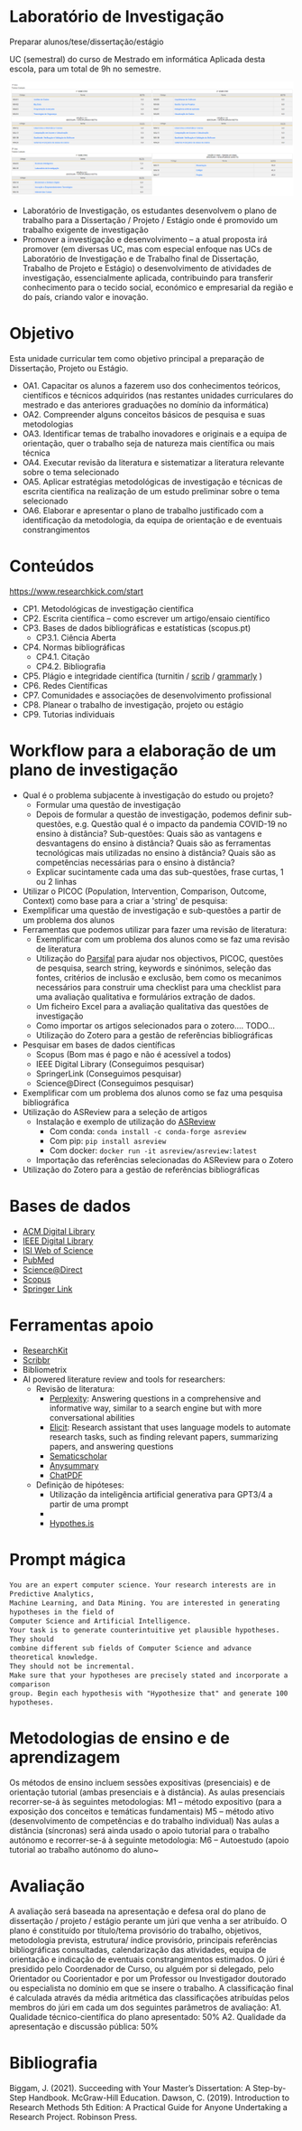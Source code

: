 # Laboratório de Investigação

Preparar alunos/tese/dissertação/estágio   

 UC (semestral) do curso de Mestrado em informática Aplicada desta escola, para um total de 9h no semestre.

 ![Plano de estudos](./img/plano_estudos.png)

* Laboratório de Investigação, os estudantes desenvolvem o plano de trabalho para a Dissertação / Projeto / Estágio
onde é promovido um trabalho exigente de investigação
* Promover a investigação e desenvolvimento – a atual proposta irá promover (em diversas UC, mas com especial enfoque nas
UCs de Laboratório de Investigação e de Trabalho final de Dissertação, Trabalho de Projeto e Estágio) o desenvolvimento de
atividades de investigação, essencialmente aplicada, contribuindo para transferir conhecimento para o tecido social, económico e
empresarial da região e do país, criando valor e inovação.

# Objetivo

Esta unidade curricular tem como objetivo principal a preparação de Dissertação, Projeto ou Estágio.

* OA1. Capacitar os alunos a fazerem uso dos conhecimentos teóricos, científicos e técnicos adquiridos (nas restantes unidades curriculares do mestrado e das anteriores graduações no domínio da informática)
* OA2. Compreender alguns conceitos básicos de pesquisa e suas metodologias
* OA3. Identificar temas de trabalho inovadores e originais e a equipa de orientação, quer o trabalho seja de natureza mais científica ou mais técnica
* OA4. Executar revisão da literatura e sistematizar a literatura relevante sobre o tema selecionado
* OA5. Aplicar estratégias metodológicas de investigação e técnicas de escrita científica na realização de um estudo preliminar sobre o tema selecionado
* OA6. Elaborar e apresentar o plano de trabalho justificado com a identificação da metodologia, da equipa de orientação e de eventuais constrangimentos

# Conteúdos


https://www.researchkick.com/start

* CP1. Metodológicas de investigação científica
* CP2. Escrita científica – como escrever um artigo/ensaio científico
* CP3. Bases de dados bibliográficas e estatísticas (scopus.pt)
  * CP3.1. Ciência Aberta
* CP4. Normas bibliográficas
    * CP4.1. Citação
    * CP4.2. Bibliografia
* CP5. Plágio e integridade científica (turnitin / [scrib](https:/www.scribbr.com/plagiarism-checker/) / [grammarly](https://www.grammarly.com/?msockid=2ba8cda0690a6fb205c1d947686d6e7d) )
* CP6. Redes Científicas
* CP7. Comunidades e associações de desenvolvimento profissional
* CP8. Planear o trabalho de investigação, projeto ou estágio
* CP9. Tutorias individuais

# Workflow para a elaboração de um plano de investigação
* Qual é o problema subjacente à investigação do estudo ou projeto? 
  * Formular uma questão de investigação
  * Depois de formular a questão de investigação, podemos definir sub-questões, e.g. Questão qual é o impacto da pandemia COVID-19 no ensino à distância? Sub-questões: Quais são as vantagens e desvantagens do ensino à distância? Quais são as ferramentas tecnológicas mais utilizadas no ensino à distância? Quais são as competências necessárias para o ensino à distância?
  * Explicar sucintamente cada uma das sub-questões, frase curtas, 1 ou 2 linhas
* Utilizar o PICOC (Population, Intervention, Comparison, Outcome, Context) como base para a criar a 'string' de pesquisa:
* Exemplificar uma questão de investigação e sub-questões a partir de um problema dos alunos
* Ferramentas que podemos utilizar para fazer uma revisão de literatura:
  * Exemplificar com um problema dos alunos como se faz uma revisão de literatura
  * Utilização do [Parsifal](https://parsif.al/about/) para ajudar nos objectivos, PICOC, questões de pesquisa, search string, keywords e sinónimos, seleção das fontes, critérios de inclusão e exclusão, bem como os mecanimos necessários para construir uma checklist para uma checklist para uma avaliação qualitativa e formulários extração de dados.
  * Um ficheiro Excel para a avaliação qualitativa das questões de investigação
  * Como importar os artigos selecionados para o zotero.... TODO...
  * Utilização do Zotero para a gestão de referências bibliográficas
* Pesquisar em bases de dados científicas
  * Scopus (Bom mas é pago e não é acessível a todos)
  * IEEE Digital Library (Conseguimos pesquisar)
  * SpringerLink (Conseguimos pesquisar)
  * Science@Direct (Conseguimos pesquisar)
* Exemplificar com um problema dos alunos como se faz uma pesquisa bibliográfica
* Utilização do ASReview para a seleção de artigos
  * Instalação	e exemplo de utilização do [ASReview](https://asreview.readthedocs.io/en/latest/index.html) 
    * Com conda: `conda install -c conda-forge asreview`
    * Com pip: `pip install asreview`
    * Com docker: `docker run -it asreview/asreview:latest`
  * Importação das referências selecionadas do ASReview para o Zotero
* Utilização do Zotero para a gestão de referências bibliográficas

# Bases de dados

* [ACM Digital Library](http://portal.acm.org)
* [IEEE Digital Library](http://ieeexplore.ieee.org)
* [ISI Web of Science](http://www.isiknowledge.com)
* [PubMed](https://www.ncbi.nlm.nih.gov/pubmed/)
* [Science@Direct](http://www.sciencedirect.com)
* [Scopus](http://www.scopus.com)
* [Springer Link](http://link.springer.com)

# Ferramentas apoio

* [ResearchKit](https://www.researchkick.com/start)
* [Scribbr](https://www.scribbr.com/plagiarism-checker/)
* Bibliometrix
* AI powered literature review and tools for researchers:
  * Revisão de literatura:
    * [Perplexity](https://perplexity.ai/):  Answering questions in a comprehensive and informative way, similar to a search engine but with more conversational abilities
    * [Elicit](https://elicit.com/): Research assistant that uses language models to automate research tasks, such as finding relevant papers, summarizing papers, and answering questions
    * [Sematicscholar](https://www.semanticscholar.org/)
    * [Anysummary](https://www.anysummary.app/)
    * [ChatPDF](https://chatpdf.com/)
  * Definição de hipóteses:
    * Utilização da inteligência artificial generativa para GPT3/4 a partir de uma prompt 
    * 
    * [Hypothes.is](https://web.hypothes.is/)



# Prompt mágica
```
You are an expert computer science. Your research interests are in Predictive Analytics, 
Machine Learning, and Data Mining. You are interested in generating hypotheses in the field of 
Computer Science and Artificial Intelligence.
Your task is to generate counterintuitive yet plausible hypotheses. They should
combine different sub fields of Computer Science and advance theoretical knowledge.
They should not be incremental.
Make sure that your hypotheses are precisely stated and incorporate a comparison
group. Begin each hypothesis with "Hypothesize that" and generate 100 hypotheses.

```
# Metodologias de ensino e de aprendizagem

Os métodos de ensino incluem sessões expositivas (presenciais) e de orientação tutorial (ambas presenciais e à distância). As aulas
presenciais recorrer-se-á às seguintes metodologias:
M1 – método expositivo (para a exposição dos conceitos e temáticas fundamentais)
M5 – método ativo (desenvolvimento de competências e do trabalho individual)
Nas aulas a distância (síncronas) será ainda usado o apoio tutorial para o trabalho autónomo e recorrer-se-á à seguinte metodologia:
M6 – Autoestudo (apoio tutorial ao trabalho autónomo do aluno~

# Avaliação

A avaliação será baseada na apresentação e defesa oral do plano de dissertação / projeto / estágio perante um júri que venha a ser
atribuído. O plano é constituído por título/tema provisório do trabalho, objetivos, metodologia prevista, estrutura/ índice provisório, principais
referências bibliográficas consultadas, calendarização das atividades, equipa de orientação e indicação de eventuais constrangimentos
estimados.
O júri é presidido pelo Coordenador de Curso, ou alguém por si delegado, pelo Orientador ou Coorientador e por um Professor ou
Investigador doutorado ou especialista no domínio em que se insere o trabalho. A classificação final é calculada através da média
aritmética das classificações atribuídas pelos membros do júri em cada um dos seguintes parâmetros de avaliação:
A1. Qualidade técnico-científica do plano apresentado: 50%
A2. Qualidade da apresentação e discussão pública: 50%

# Bibliografia

Biggam, J. (2021). Succeeding with Your Master’s Dissertation: A Step-by-Step Handbook. McGraw-Hill Education.
Dawson, C. (2019). Introduction to Research Methods 5th Edition: A Practical Guide for Anyone Undertaking a Research Project. Robinson
Press.